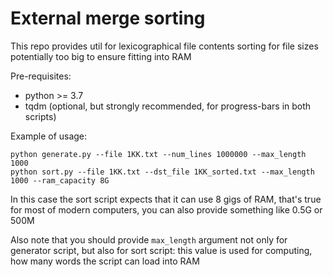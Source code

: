 # External merge sorting
This repo provides util for lexicographical file contents sorting for file sizes
potentially too big to ensure fitting into RAM

Pre-requisites:
- python >= 3.7
- tqdm (optional, but strongly recommended, for progress-bars in both scripts)

Example of usage:
```
python generate.py --file 1KK.txt --num_lines 1000000 --max_length 1000
python sort.py --file 1KK.txt --dst_file 1KK_sorted.txt --max_length 1000 --ram_capacity 8G
```
In this case the sort script expects that it can use 8 gigs of RAM, that's true for most of modern computers,
you can also provide something like 0.5G or 500M

Also note that you should provide `max_length` argument not only for generator script, but also for sort script:
this value is used for computing, how many words the script can load into RAM